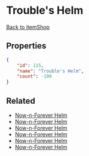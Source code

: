 # Trouble's Helm

<no description available>

[Back to itemShop](../item-shops.md)

## Properties

```json
{
    "id": 115,
    "name": "Trouble's Helm",
    "count": -100
}
```

## Related

- [Now-n-Forever Helm](../items/3017-now-n-forever-helm.md)
- [Now-n-Forever Helm](../items/3020-now-n-forever-helm.md)
- [Now-n-Forever Helm](../items/3023-now-n-forever-helm.md)
- [Now-n-Forever Helm](../items/3026-now-n-forever-helm.md)
- [Now-n-Forever Helm](../items/3029-now-n-forever-helm.md)
- [Now-n-Forever Helm](../items/3032-now-n-forever-helm.md)

